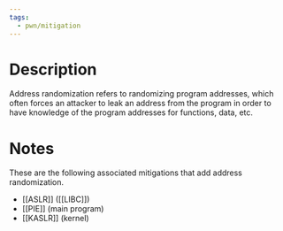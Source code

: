 ```yaml
---
tags:
  - pwn/mitigation
---
```

# Description
Address randomization refers to randomizing program addresses, which often forces an attacker to leak an address from the program in order to have knowledge of the program addresses for functions, data, etc.
# Notes
These are the following associated mitigations that add address randomization.
- [[ASLR]] ([[LIBC]])
- [[PIE]] (main program)
- [[KASLR]] (kernel)
